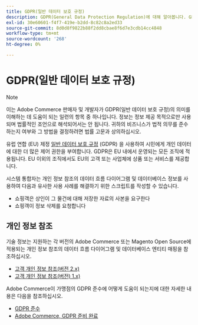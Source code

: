 ```yaml
---
title: GDPR(일반 데이터 보호 규정)
description: GDPR(General Data Protection Regulation)에 대해 알아봅니다. GDPR은 유럽 연합 및 유럽 경제 영역에서 모든 개인에 대한 데이터 보호 및 개인정보 보호를 규정하는 법입니다.
exl-id: 30e60601-f4f7-419e-b2dd-8c82c8a2ed33
source-git-commit: 8d0d8f9822b88f2dd8cbae8f6d7e3cdb14cc4848
workflow-type: tm+mt
source-wordcount: '268'
ht-degree: 0%

---
```


# GDPR(일반 데이터 보호 규정)

>[!NOTE]
>
>이는 Adobe Commerce 판매자 및 개발자가 GDPR(일반 데이터 보호 규정)의 의미를 이해하는 데 도움이 되는 일련의 항목 중 하나입니다. 정보는 정보 제공 목적으로만 사용되며 법률적인 조언으로 해석되어서는 안 됩니다. 귀하의 비즈니스가 법적 의무를 준수하는지 여부와 그 방법을 결정하려면 법률 고문과 상의하십시오.

유럽 연합 (EU) 제정 [일반 데이터 보호 규정](https://ec.europa.eu/info/law/law-topic/data-protection_en) (GDPR) 을 사용하여 시민에게 개인 데이터에 대한 더 많은 제어 권한을 부여합니다. GDPR은 EU 내에서 운영되는 모든 조직에 적용됩니다. EU 이외의 조직에서도 EU의 고객 또는 사업체에 상품 또는 서비스를 제공합니다.

시스템 통합자는 개인 정보 참조의 데이터 흐름 다이어그램 및 데이터베이스 정보를 사용하여 다음과 유사한 사용 사례를 해결하기 위한 스크립트를 작성할 수 있습니다.

- 쇼핑객은 상인이 그 물건에 대해 저장한 자료의 사본을 요구한다
- 쇼핑객이 정보 삭제를 요청합니다

## 개인 정보 참조

기술 정보는 지원하는 각 버전의 Adobe Commerce 또는 Magento Open Source에 적용되는 개인 정보 참조의 데이터 흐름 다이어그램 및 데이터베이스 엔티티 매핑을 참조하십시오.

- [고객 개인 정보 참조(버전 2.x)](data-m2.md)
- [고객 개인 정보 참조(버전) 1.x)](data-m1.md)

Adobe Commerce이 가맹점의 GDPR 준수에 어떻게 도움이 되는지에 대한 자세한 내용은 다음을 참조하십시오.

- [GDPR 준수](https://experienceleague.adobe.com/docs/commerce-admin/start/compliance/privacy/compliance-gdpr.html)
- [Adobe Commerce, GDPR 준비 완료](https://business.adobe.com/privacy/general-data-protection-regulation.html)
